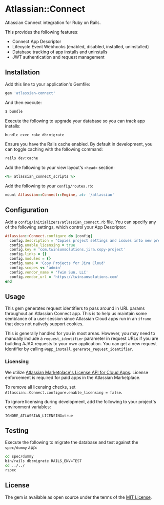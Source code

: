 # Atlassian::Connect
Atlassian Connect integration for Ruby on Rails.

This provides the following features:
 - Connect App Descriptor
 - Lifecycle Event Webhooks (enabled, disabled, installed, uninstalled)
 - Database tracking of app installs and uninstalls
 - JWT authentication and request management

## Installation
Add this line to your application's Gemfile:

```ruby
gem 'atlassian-connect'
```

And then execute:
```bash
$ bundle
```

Execute the following to upgrade your database so you can track app installs:

```bash
bundle exec rake db:migrate
```

Ensure you have the Rails cache enabled. By default in development, you can toggle caching with the following command:

```bash
rails dev:cache
```  

Add the following to your view layout's `<head>` section:

```ruby
<%= atlassian_connect_scripts %>
```

Add the following to your `config/routes.rb`:

```ruby
mount Atlassian::Connect::Engine, at: '/atlassian'
```

## Configuration

Add a `config/initializers/atlassian_connect.rb` file. You can specify any of the following settings, which control your App Descriptor:
```ruby
Atlassian::Connect.configure do |config|
  config.description = "Copies project settings and issues into new projects."
  config.enable_licensing = true
  config.key = 'com.twinsunsolutions.jira.copy-project'
  config.links = {}
  config.modules = {}
  config.name = 'Copy Projects for Jira Cloud'
  config.scopes << 'admin'
  config.vendor_name = 'Twin Sun, LLC'
  config.vendor_url = 'https://twinsunsolutions.com'
end
```

## Usage
This gem generates request identifiers to pass around in URL params throughout an Atlassian Connect app. This is to help us maintain some semblance of a user session since Atlassian Cloud apps run in an `iframe` that does not natively support cookies.

This is generally handled for you in most areas. However, you may need to manually include a `request_identifier` parameter in request URLs if you are building AJAX requests to your own application. You can get a new request identifier by calling `@app_install.generate_request_identifier`.

### Licensing

We utilize [Atlassian Marketplace's License API for Cloud Apps](https://developer.atlassian.com/platform/marketplace/license-api-for-cloud-apps/). License enforcement is required for paid apps in the Atlassian Marketplace.

To remove all licensing checks, set `Atlassian::Connect.configure.enable_licensing = false`.

To ignore licensing during development, add the following to your project's environment variables:

```
IGNORE_ATLASSIAN_LICENSING=true
```

## Testing
Execute the following to migrate the database and test against the `spec/dummy` app:

```bash
cd spec/dummy
bin/rails db:migrate RAILS_ENV=TEST
cd ../../
rspec
```

## License
The gem is available as open source under the terms of the [MIT License](https://opensource.org/licenses/MIT).
